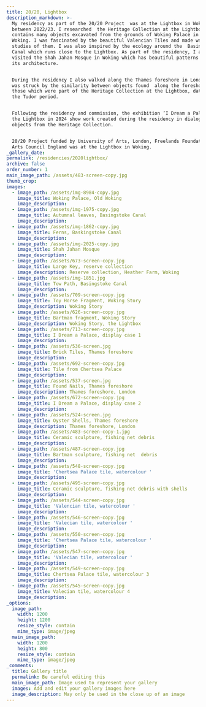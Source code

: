 ```yaml
---
title: 20/20, Lightbox
description_markdown: >-
  My residency as part of the 20/20 Project  was at the Lightbox in Woking
  between 2022/23. I researched  the Heritage Collection at the Lightbox which
  contains many objects excavated from the grounds of Woking Palace in Old
  Woking. I was fascinated by the beautiful Valencian Tiles and made watercolour
  studies of them. I was also inspired by the ecology around the  Basingstoke
  Canal which runs close to the Lightbox. As part of the residency, I also
  visited the Shah Jahan Mosque in Woking which has beautiful patterns within
  its architecture.


  During the residency I also walked along the Thames foreshore in London and
  was struck by the similarity between objects found  along the foreshore and
  those which were part of the Heritage Collection at the Lightbox, dating from
  the Tudor period.


  Following the residency and commission, the exhibition ‘I Dream a Palace’, at
  the Lightbox in 2024 show work created during the residency in dialogue with
  objects from the Heritage Collection.


  20/20 Project funded by University of Arts, London, Freelands Foundation and
  Arts Council England was at the Lightbox in Woking.
_gallery_date:
permalink: /residencies/2020lightbox/
archive: false
order_number: 1
main_image_path: /assets/483-screen-copy.jpg
thumb_crop:
images:
  - image_path: /assets/img-8984-copy.jpg
    image_title: Woking Palace, Old Woking
    image_description:
  - image_path: /assets/img-1975-copy.jpg
    image_title: Autumnal leaves, Basingstoke Canal
    image_description:
  - image_path: /assets/img-1862-copy.jpg
    image_title: Ferns, Baskingstoke Canal
    image_description:
  - image_path: /assets/img-2025-copy.jpg
    image_title: Shah Jahan Mosque
    image_description:
  - image_path: /assets/673-screen-copy.jpg
    image_title: Large Key, reserve collection
    image_description: Reserve collection, Heather Farm, Woking
  - image_path: /assets/img-1851.jpg
    image_title: Tow Path, Basingstoke Canal
    image_description:
  - image_path: /assets/709-screen-copy.jpg
    image_title: Toy Horse Fragment, Woking Story
    image_description: Woking Story
  - image_path: /assets/626-screen-copy.jpg
    image_title: Bartman fragment, Woking Story
    image_description: Woking Story, the Lightbox
  - image_path: /assets/713-screen-copy.jpg
    image_title: I Dream a Palace, display case 1
    image_description:
  - image_path: /assets/536-screen.jpg
    image_title: Brick Tiles, Thames foreshore
    image_description:
  - image_path: /assets/692-screen-copy.jpg
    image_title: Tile from Chertsea Palace
    image_description:
  - image_path: /assets/537-screen.jpg
    image_title: Found Nails, Thames foreshore
    image_description: Thames foreshore, London
  - image_path: /assets/672-screen-copy.jpg
    image_title: I Dream a Palace, display case 2
    image_description:
  - image_path: /assets/524-screen.jpg
    image_title: Oyster Shells, Thames foreshore
    image_description: Thames foreshore, London
  - image_path: /assets/483-screen-copy-1.jpg
    image_title: Ceramic sculpture, fishing net debris
    image_description:
  - image_path: /assets/487-screen-copy.jpg
    image_title: Bartman sculpture, fishing net  debris
    image_description:
  - image_path: /assets/548-screen-copy.jpg
    image_title: 'Chertsea Palace tile, watercolour '
    image_description:
  - image_path: /assets/495-screen-copy.jpg
    image_title: Ceramic sculpture, fishing net debris with shells
    image_description:
  - image_path: /assets/544-screen-copy.jpg
    image_title: 'Valencian tile, watercolour '
    image_description:
  - image_path: /assets/546-screen-copy.jpg
    image_title: 'Valecian tile, watercolour '
    image_description:
  - image_path: /assets/550-screen-copy.jpg
    image_title: 'Chertsea Palace tile, watercolour '
    image_description:
  - image_path: /assets/547-screen-copy.jpg
    image_title: 'Valecian tile, watercolour '
    image_description:
  - image_path: /assets/549-screen-copy.jpg
    image_title: Chertsea Palace tile, watercolour 3
    image_description:
  - image_path: /assets/545-screen-copy.jpg
    image_title: Valecian tile, watercolour 4
    image_description:
_options:
  image_path:
    width: 1200
    height: 1200
    resize_style: contain
    mime_type: image/jpeg
  main_image_path:
    width: 1200
    height: 800
    resize_style: contain
    mime_type: image/jpeg
_comments:
  title: Gallery title
  permalink: Be careful editing this
  main_image_path: Image used to represent your gallery
  images: Add and edit your gallery images here
  image_description: May only be used in the close up of an image
---
```

